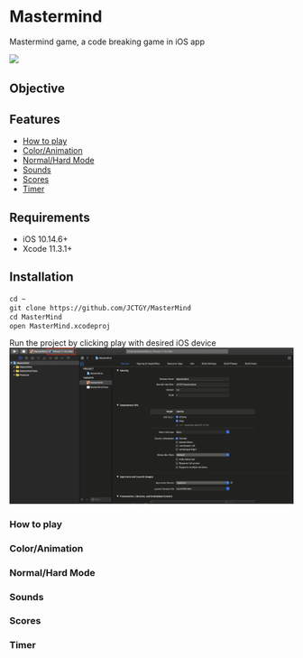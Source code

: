 # Mastermind
Mastermind game, a code breaking game in iOS app

![](images/MasterMind.gif)

## Objective

## Features    
* [How to play](#How-to-play)
* [Color/Animation](#coloranimation)
* [Normal/Hard Mode](#normalhard-mode)
* [Sounds](#Sounds)
* [Scores](#Scores)
* [Timer](#Timer)

## Requirements

- iOS 10.14.6+
- Xcode 11.3.1+

## Installation
```
cd ~
git clone https://github.com/JCTGY/MasterMind
cd MasterMind
open MasterMind.xcodeproj
```
Run the project by clicking play with desired iOS device 
![](images/xcode.png)

### How to play

### Color/Animation

### Normal/Hard Mode
### Sounds
### Scores
### Timer
